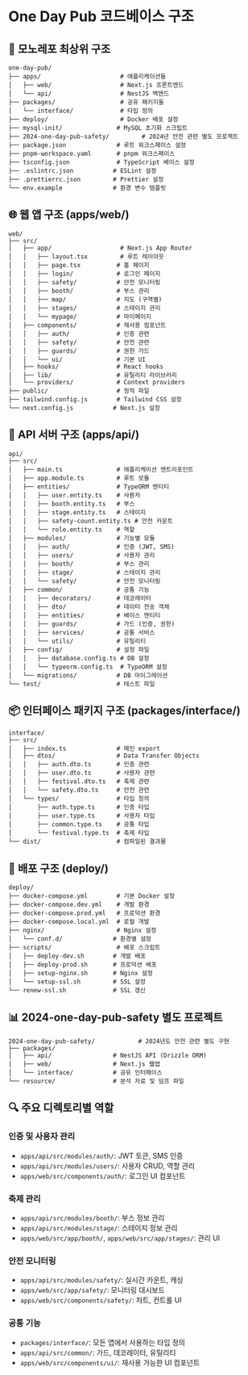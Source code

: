 # One Day Pub 코드베이스 구조

## 📁 모노레포 최상위 구조

```
one-day-pub/
├── apps/                      # 애플리케이션들
│   ├── web/                   # Next.js 프론트엔드
│   └── api/                   # NestJS 백엔드
├── packages/                  # 공유 패키지들
│   └── interface/             # 타입 정의
├── deploy/                    # Docker 배포 설정
├── mysql-init/               # MySQL 초기화 스크립트
├── 2024-one-day-pub-safety/         # 2024년 안전 관련 별도 프로젝트
├── package.json              # 루트 워크스페이스 설정
├── pnpm-workspace.yaml       # pnpm 워크스페이스
├── tsconfig.json             # TypeScript 베이스 설정
├── .eslintrc.json           # ESLint 설정
├── .prettierrc.json         # Prettier 설정
└── env.example              # 환경 변수 템플릿
```

## 🌐 웹 앱 구조 (apps/web/)

```
web/
├── src/
│   ├── app/                   # Next.js App Router
│   │   ├── layout.tsx         # 루트 레이아웃
│   │   ├── page.tsx          # 홈 페이지
│   │   ├── login/            # 로그인 페이지
│   │   ├── safety/           # 안전 모니터링
│   │   ├── booth/            # 부스 관리
│   │   ├── map/              # 지도 (구역별)
│   │   ├── stages/           # 스테이지 관리
│   │   └── mypage/           # 마이페이지
│   ├── components/           # 재사용 컴포넌트
│   │   ├── auth/             # 인증 관련
│   │   ├── safety/           # 안전 관련
│   │   ├── guards/           # 권한 가드
│   │   └── ui/               # 기본 UI
│   ├── hooks/                # React hooks
│   ├── lib/                  # 유틸리티 라이브러리
│   └── providers/            # Context providers
├── public/                   # 정적 파일
├── tailwind.config.js        # Tailwind CSS 설정
└── next.config.js           # Next.js 설정
```

## 🔧 API 서버 구조 (apps/api/)

```
api/
├── src/
│   ├── main.ts               # 애플리케이션 엔트리포인트
│   ├── app.module.ts         # 루트 모듈
│   ├── entities/             # TypeORM 엔티티
│   │   ├── user.entity.ts    # 사용자
│   │   ├── booth.entity.ts   # 부스
│   │   ├── stage.entity.ts   # 스테이지
│   │   ├── safety-count.entity.ts # 안전 카운트
│   │   └── role.entity.ts    # 역할
│   ├── modules/              # 기능별 모듈
│   │   ├── auth/             # 인증 (JWT, SMS)
│   │   ├── users/            # 사용자 관리
│   │   ├── booth/            # 부스 관리
│   │   ├── stage/            # 스테이지 관리
│   │   └── safety/           # 안전 모니터링
│   ├── common/               # 공통 기능
│   │   ├── decorators/       # 데코레이터
│   │   ├── dto/              # 데이터 전송 객체
│   │   ├── entities/         # 베이스 엔티티
│   │   ├── guards/           # 가드 (인증, 권한)
│   │   ├── services/         # 공통 서비스
│   │   └── utils/            # 유틸리티
│   ├── config/               # 설정 파일
│   │   ├── database.config.ts # DB 설정
│   │   └── typeorm.config.ts  # TypeORM 설정
│   └── migrations/           # DB 마이그레이션
└── test/                     # 테스트 파일
```

## 📦 인터페이스 패키지 구조 (packages/interface/)

```
interface/
├── src/
│   ├── index.ts              # 메인 export
│   ├── dtos/                 # Data Transfer Objects
│   │   ├── auth.dto.ts       # 인증 관련
│   │   ├── user.dto.ts       # 사용자 관련
│   │   ├── festival.dto.ts   # 축제 관련
│   │   └── safety.dto.ts     # 안전 관련
│   └── types/                # 타입 정의
│       ├── auth.type.ts      # 인증 타입
│       ├── user.type.ts      # 사용자 타입
│       ├── common.type.ts    # 공통 타입
│       └── festival.type.ts  # 축제 타입
└── dist/                     # 컴파일된 결과물
```

## 🐳 배포 구조 (deploy/)

```
deploy/
├── docker-compose.yml        # 기본 Docker 설정
├── docker-compose.dev.yml    # 개발 환경
├── docker-compose.prod.yml   # 프로덕션 환경
├── docker-compose.local.yml  # 로컬 개발
├── nginx/                    # Nginx 설정
│   └── conf.d/              # 환경별 설정
├── scripts/                  # 배포 스크립트
│   ├── deploy-dev.sh        # 개발 배포
│   ├── deploy-prod.sh       # 프로덕션 배포
│   ├── setup-nginx.sh       # Nginx 설정
│   └── setup-ssl.sh         # SSL 설정
└── renew-ssl.sh             # SSL 갱신
```

## 📊 2024-one-day-pub-safety 별도 프로젝트

```
2024-one-day-pub-safety/            # 2024년도 안전 관련 별도 구현
├── packages/
│   ├── api/                 # NestJS API (Drizzle ORM)
│   ├── web/                 # Next.js 웹앱
│   └── interface/           # 공유 인터페이스
└── resource/                # 분석 자료 및 덤프 파일
```

## 🔍 주요 디렉토리별 역할

### 인증 및 사용자 관리

- `apps/api/src/modules/auth/`: JWT 토큰, SMS 인증
- `apps/api/src/modules/users/`: 사용자 CRUD, 역할 관리
- `apps/web/src/components/auth/`: 로그인 UI 컴포넌트

### 축제 관리

- `apps/api/src/modules/booth/`: 부스 정보 관리
- `apps/api/src/modules/stage/`: 스테이지 정보 관리
- `apps/web/src/app/booth/`, `apps/web/src/app/stages/`: 관리 UI

### 안전 모니터링

- `apps/api/src/modules/safety/`: 실시간 카운트, 캐싱
- `apps/web/src/app/safety/`: 모니터링 대시보드
- `apps/web/src/components/safety/`: 차트, 컨트롤 UI

### 공통 기능

- `packages/interface/`: 모든 앱에서 사용하는 타입 정의
- `apps/api/src/common/`: 가드, 데코레이터, 유틸리티
- `apps/web/src/components/ui/`: 재사용 가능한 UI 컴포넌트

